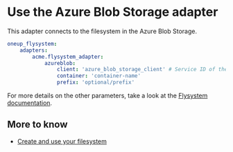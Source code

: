 # Use the Azure Blob Storage adapter

This adapter connects to the filesystem in the Azure Blob Storage.


```yml
oneup_flysystem:
    adapters:
        acme.flysystem_adapter:
            azureblob:
                client: 'azure_blob_storage_client' # Service ID of the MicrosoftAzure\Storage\Blob\BlobRestProxy
                container: 'container-name'
                prefix: 'optional/prefix'
```

For more details on the other parameters, take a look at the [Flysystem documentation](https://flysystem.thephpleague.com/docs/adapter/azure-blob-storage/).

## More to know

* [Create and use your filesystem](filesystem_create.md)
